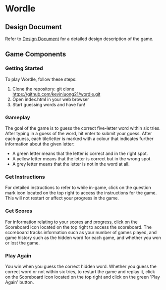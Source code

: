 # Wordle

## Design Document
Refer to [Design Document](/docs/design_system.md) for a detailed design description of the game.

## Game Components
### Getting Started
To play Wordle, follow these steps:
1. Clone the repository: git clone https://github.com/kevinluong21/wordle.git
2. Open index.html in your web browser
3. Start guessing words and have fun!

### Gameplay
The goal of the game is to guess the correct five-letter word within six tries. After typing in a guess of the word, hit enter to submit your guess. After each guess, each tile/letter is marked with a colour that indicates further information about the given letter: 
- A green letter means that the letter is correct and in the right spot. 
- A yellow letter means that the letter is correct but in the wrong spot. 
- A grey letter means that the letter is not in the word at all.

### Get Instructions
For detailed instructions to refer to while in-game, click on the question mark icon located on the top right to access the instructions for the game. This will not restart or affect your progress in the game. 

### Get Scores
For information relating to your scores and progress, click on the Scoreboard icon located on the top right to access the scoreboard. The scoreboard tracks information such as your number of games played, and game history such as the hidden word for each game, and whether you won or lost the game.

### Play Again
You win when you guess the correct hidden word. Whether you guess the correct word or not within six tries, to restart the game and replay it, click on the Scoreboard icon located on the top right and click on the green 'Play Again' button. 